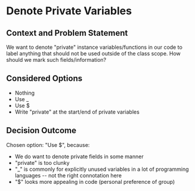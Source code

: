 # Denote Private Variables

## Context and Problem Statement

We want to denote "private" instance variables/functions in our code to label anything that should not be used outside of the class scope.
How should we mark such fields/information?

## Considered Options

* Nothing
* Use _
* Use $
* Write "private" at the start/end of private variables

## Decision Outcome

Chosen option: "Use $", because:
- We do want to denote private fields in some manner
- "private" is too clunky
- "_" is commonly for explicitly unused variables in a lot of programming languages -- not the right connotation here
- "$" looks more appealing in code (personal preference of group)